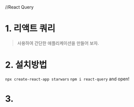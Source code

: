 //React Query

# 1. 리액트 쿼리

> 사용하여 간단한 애플리케이션을 만들어 보자.

# 2. 설치방법

`npx create-react-app starwars`
`npm i react-query`
and open!

# 3.
